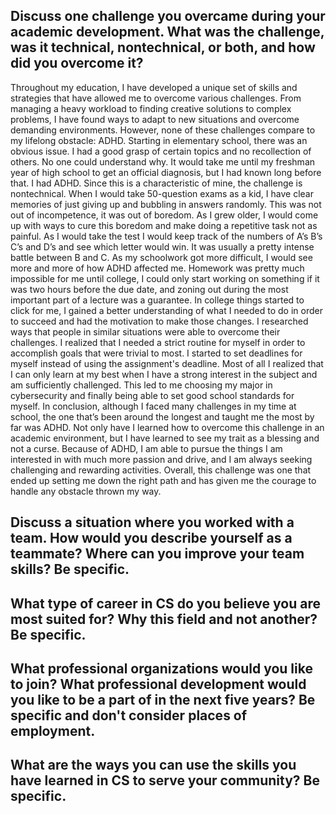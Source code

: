 ## Discuss one challenge you overcame during your academic development. What was the challenge, was it technical, nontechnical, or both, and how did you overcome it?

  Throughout my education, I have developed a unique set of skills and strategies that have allowed me to overcome various challenges. From managing a heavy workload to finding creative solutions to complex problems, I have found ways to adapt to new situations and overcome demanding environments. However, none of these challenges compare to my lifelong obstacle: ADHD. Starting in elementary school, there was an obvious issue. I had a good grasp of certain topics and no recollection of others. No one could understand why. It would take me until my freshman year of high school to get an official diagnosis, but I had known long before that. I had ADHD. Since this is a characteristic of mine, the challenge is nontechnical. When I would take 50-question exams as a kid, I have clear memories of just giving up and bubbling in answers randomly. This was not out of incompetence, it was out of boredom. As I grew older, I would come up with ways to cure this boredom and make doing a repetitive task not as painful. As I would take the test I would keep track of the numbers of A’s B’s C’s and D’s and see which letter would win. It was usually a pretty intense battle between B and C. As my schoolwork got more difficult, I would see more and more of how ADHD affected me. Homework was pretty much impossible for me until college, I could only start working on something if it was two hours before the due date, and zoning out during the most important part of a lecture was a guarantee.
  In college things started to click for me, I gained a better understanding of what I needed to do in order to succeed and had the motivation to make those changes. I researched ways that people in similar situations were able to overcome their challenges. I realized that I needed a strict routine for myself in order to accomplish goals that were trivial to most. I started to set deadlines for myself instead of using the assignment's deadline. Most of all I realized that I can only learn at my best when I have a strong interest in the subject and am sufficiently challenged. This led to me choosing my major in cybersecurity and finally being able to set good school standards for myself. 
  In conclusion, although I faced many challenges in my time at school, the one that’s been around the longest and taught me the most by far was ADHD. Not only have I learned how to overcome this challenge in an academic environment, but I have learned to see my trait as a blessing and not a curse. Because of ADHD, I am able to pursue the things I am interested in with much more passion and drive, and I am always seeking challenging and rewarding activities. Overall, this challenge was one that ended up setting me down the right path and has given me the courage to handle any obstacle thrown my way.

## Discuss a situation where you worked with a team. How would you describe yourself as a teammate? Where can you improve your team skills? Be specific.



## What type of career in CS do you believe you are most suited for? Why this field and not another? Be specific.



## What professional organizations would you like to join? What professional development would you like to be a part of in the next five years? Be specific and don't consider places of employment.



## What are the ways you can use the skills you have learned in CS to serve your community? Be specific.
